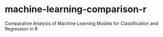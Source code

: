 # machine-learning-comparison-r
Comparative Analysis of Machine Learning Models for Classification and Regression in R
